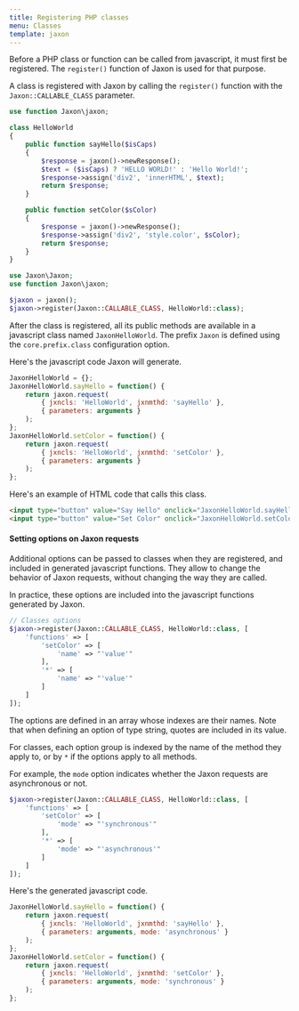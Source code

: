 ```yaml
---
title: Registering PHP classes
menu: Classes
template: jaxon
---
```


Before a PHP class or function can be called from javascript, it must first be registered.
The `register()` function of Jaxon is used for that purpose.

A class is registered with Jaxon by calling the `register()` function with the `Jaxon::CALLABLE_CLASS` parameter.

```php
use function Jaxon\jaxon;

class HelloWorld
{
    public function sayHello($isCaps)
    {
        $response = jaxon()->newResponse();
        $text = ($isCaps) ? 'HELLO WORLD!' : 'Hello World!';
        $response->assign('div2', 'innerHTML', $text);
        return $response;
    }

    public function setColor($sColor)
    {
        $response = jaxon()->newResponse();
        $response->assign('div2', 'style.color', $sColor);
        return $response;
    }
}
```

```php
use Jaxon\Jaxon;
use function Jaxon\jaxon;

$jaxon = jaxon();
$jaxon->register(Jaxon::CALLABLE_CLASS, HelloWorld::class);
```

After the class is registered, all its public methods are available in a javascript class named `JaxonHelloWorld`.
The prefix `Jaxon` is defined using the `core.prefix.class` configuration option.

Here's the javascript code Jaxon will generate.

```javascript
JaxonHelloWorld = {};
JaxonHelloWorld.sayHello = function() {
    return jaxon.request(
        { jxncls: 'HelloWorld', jxnmthd: 'sayHello' },
        { parameters: arguments }
    );
};
JaxonHelloWorld.setColor = function() {
    return jaxon.request(
        { jxncls: 'HelloWorld', jxnmthd: 'setColor' },
        { parameters: arguments }
    );
};
```

Here's an example of HTML code that calls this class.

```html
<input type="button" value="Say Hello" onclick="JaxonHelloWorld.sayHello(0)" />
<input type="button" value="Set Color" onclick="JaxonHelloWorld.setColor('red')" />
```

#### Setting options on Jaxon requests

Additional options can be passed to classes when they are registered, and included in generated javascript functions.
They allow to change the behavior of Jaxon requests, without changing the way they are called.

In practice, these options are included into the javascript functions generated by Jaxon.

```php
// Classes options
$jaxon->register(Jaxon::CALLABLE_CLASS, HelloWorld::class, [
    'functions' => [
        'setColor' => [
            'name' => "'value'"
        ],
        '*' => [
            'name' => "'value'"
        ]
    ]
]);
```

The options are defined in an array whose indexes are their names.
Note that when defining an option of type string, quotes are included in its value.

For classes, each option group is indexed by the name of the method they apply to, or by `*` if the options apply to all methods.

For example, the `mode` option indicates whether the Jaxon requests are asynchronous or not.

```php
$jaxon->register(Jaxon::CALLABLE_CLASS, HelloWorld::class, [
    'functions' => [
        'setColor' => [
            'mode' => "'synchronous'"
        ],
        '*' => [
            'mode' => "'asynchronous'"
        ]
    ]
]);
```

Here's the generated javascript code.

```js
JaxonHelloWorld.sayHello = function() {
    return jaxon.request(
        { jxncls: 'HelloWorld', jxnmthd: 'sayHello' },
        { parameters: arguments, mode: 'asynchronous' }
    );
};
JaxonHelloWorld.setColor = function() {
    return jaxon.request(
        { jxncls: 'HelloWorld', jxnmthd: 'setColor' },
        { parameters: arguments, mode: 'synchronous' }
    );
};
```
